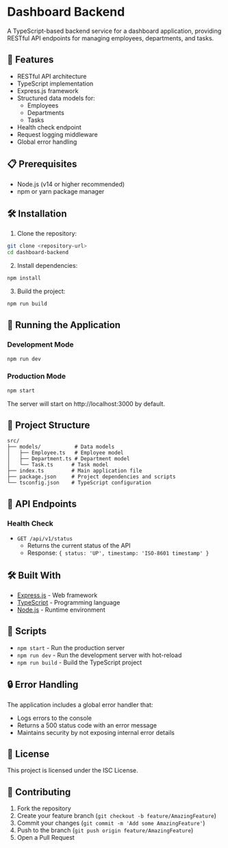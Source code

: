 # Dashboard Backend

A TypeScript-based backend service for a dashboard application, providing RESTful API endpoints for managing employees, departments, and tasks.

## 🚀 Features

- RESTful API architecture
- TypeScript implementation
- Express.js framework
- Structured data models for:
  - Employees
  - Departments
  - Tasks
- Health check endpoint
- Request logging middleware
- Global error handling

## 📋 Prerequisites

- Node.js (v14 or higher recommended)
- npm or yarn package manager

## 🛠️ Installation

1. Clone the repository:
```bash
git clone <repository-url>
cd dashboard-backend
```

2. Install dependencies:
```bash
npm install
```

3. Build the project:
```bash
npm run build
```

## 🚀 Running the Application

### Development Mode
```bash
npm run dev
```

### Production Mode
```bash
npm start
```

The server will start on http://localhost:3000 by default.

## 📁 Project Structure

```
src/
├── models/           # Data models
│   ├── Employee.ts   # Employee model
│   ├── Department.ts # Department model
│   └── Task.ts      # Task model
├── index.ts         # Main application file
├── package.json     # Project dependencies and scripts
└── tsconfig.json    # TypeScript configuration
```

## 🔌 API Endpoints

### Health Check
- `GET /api/v1/status`
  - Returns the current status of the API
  - Response: `{ status: 'UP', timestamp: 'ISO-8601 timestamp' }`

## 🛠️ Built With

- [Express.js](https://expressjs.com/) - Web framework
- [TypeScript](https://www.typescriptlang.org/) - Programming language
- [Node.js](https://nodejs.org/) - Runtime environment

## 📝 Scripts

- `npm start` - Run the production server
- `npm run dev` - Run the development server with hot-reload
- `npm run build` - Build the TypeScript project

## 🔒 Error Handling

The application includes a global error handler that:
- Logs errors to the console
- Returns a 500 status code with an error message
- Maintains security by not exposing internal error details

## 📝 License

This project is licensed under the ISC License.

## 👥 Contributing

1. Fork the repository
2. Create your feature branch (`git checkout -b feature/AmazingFeature`)
3. Commit your changes (`git commit -m 'Add some AmazingFeature'`)
4. Push to the branch (`git push origin feature/AmazingFeature`)
5. Open a Pull Request 